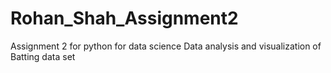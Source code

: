 # Rohan_Shah_Assignment2
Assignment 2 for python for data science 
Data analysis and visualization of Batting data set

